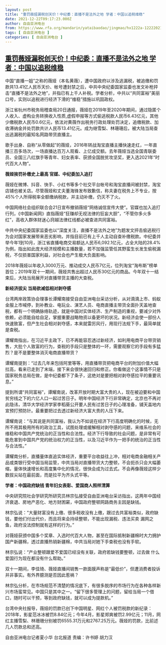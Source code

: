 ```yaml
---
layout: post
title: "重罚薇娅漏税创天价！中纪委：直播不是法外之地 学者：中国以追税维稳"
date: 2021-12-22T09:17:23.000Z
author: 自由亚洲电台
from: https://www.rfa.org/mandarin/yataibaodao/jingmao/hx1222a-12222021041701.html
tags: [ 自由亚洲电台 ]
categories: [ 自由亚洲电台 ]
---
```

<!--1640164643000-->
[重罚薇娅漏税创天价！中纪委：直播不是法外之地 学者：中国以追税维稳](https://www.rfa.org/mandarin/yataibaodao/jingmao/hx1222a-12222021041701.html)
------

<div>
<p class="p3">中国“直播一姐”之称的薇娅（本名黄薇），遭中国政府以涉及逃漏税，被追缴和罚款共<span class="s2">13.41</span>亿人民币天价、帐号遭封禁之后，中共中央纪委国家监委也发文补枪抨击“直播不是法外之地”，并指已有上千人补税。学者分析，中共以“共同富裕”美丽口号，实则以追税进行经济下滑的“维<span class="s3">稳</span>”措施以<span class="s3">巩</span>固政权。</p><p class="p3">浙江省杭州市税务局稽查局<span class="s2">20</span>日通报，薇娅在<span class="s2">2019</span>年至<span class="s2">2020</span>年期间，通过隐匿个人收入、虚构业务转换收入性质<span class="s2">,</span>虚假申报等方式偷逃税款人民币<span class="s2">6.43</span>亿元，其他少缴税款人民币<span class="s2">0.6</span>亿元，依法对黄薇作出税务行政处理处罚决定，追缴税款、加收滞纳金并处罚款共计人民币<span class="s2">13.41</span>亿元。成为继雪梨、林珊珊后，被大陆当局查出逃漏税的最知名网路带货直播主。</p><p class="p3">歌手出身、自称“从零做起”的薇娅，<span class="s2">2016</span>年转战淘宝直播主播快速走红，一年直播三百多场次，一场直播达百万人观看、上亿成交额。去年薇娅当选全国青联委员、全国三八红旗手等青年、妇女表率、获颁全国脱贫攻坚奖，更入选<span class="s2">2021</span>年“时代百大人物”。</p><p class="p3"><strong>薇娅挨罚补缴史上最高<span class="s2"> </span>官媒、中纪委加入追打</strong></p><p class="p3">薇娅在微博、抖音、快手、小红书等多个社交平台帐号和淘宝直播间被封禁，淘宝店铺也被关店。尽管薇娅和丈夫董海锋发布致歉信，称夫妻在税务上不专业，按<span class="s2">45%</span>个人所得税率全额缴纳税款，并主动补缴，仍灭不了火。</p><p class="p3">中国网络社会组织联合会<span class="s2">21</span>日宣布撤销薇娅“网络诚信宣传大使”。官媒也加入追打行列，《中国新闻网》直指薇娅“狂赚却无视法律的狂妄大胆”，“不管你多火多红”，高收入群体财迷心窍越法律红线都必被查进共同富裕。</p><p class="p3">中共中央纪委国家监委也以“深度关注，直播不是法外之地”为题发文抨击偷逃税行为会对国家发展带来恶劣影响，并指目前已有上千人主动自查补缴税款。中纪委并举今年<span class="s2">1</span>到<span class="s2">10</span>月，浙江省直播电商交易额达人民币<span class="s2">6,092.1</span>亿元，占全大陆的<span class="s2">28.4%</span>为例，指出如此庞大经济规模和主播数量，若不加强监管任其野蛮生长发生偷税漏税，不仅损害国家利益，对社会也产生极大负面影响。</p><p class="p3"><span class="s2">2018</span>年薇娅以年收入<span class="s2">3000</span>万元、推动成交人民币<span class="s2">7</span>亿元，位列淘宝“淘布斯”榜单首位；<span class="s2">2019</span>年双十一期间，薇娅共售出超过人民币<span class="s2">30</span>亿元的商品。今年双十一结束后，大陆当局展开对直播带货主播的大查税。</p><p class="p3"><strong>新经济拔尖<span class="s2"> </span>当局欲减低相对剥夺感</strong></p><p class="p3">台湾两岸政策协会理事长谭耀南接受自由亚洲电台采访分析，从对滴滴上市、蚂蚁金服上市喊停，到补教业、电玩业、演艺人员、电商直播主带货全面扑天盖地查税，都有一个明确脉络轨迹，就是中国对实体经济、生产制造的重视，要减少对外依赖，必须能自给自足，掌握重要战略物资以备更坏的状况。新经济会使一部份人快速致富，但产生社会相对剥夺感，本来就雷厉风行，用现行法规下手，最简单就是查税。</p><p class="p3">谭耀南指出，在习近平主政下，已不再能容忍透过新经济，如利用电商平台带货销售，大批个人致富的行为，查税的手段只是整体的一环，需要观察它的手段有多猛烈？是不是要整体消灭电商直播带货？</p><p class="p3">谭耀南提到：“过去几年来包括阿里等等，用直播带货把电商平台的附加价值大幅拉高，看来已走到了末端，接下来会很快速回归和修正。你看做这个这事情不只是国家税务总局在做，是中纪委都下了条子，这绝对是要把相对剥夺感拉平的重要讯息。”</p><p class="p3">提到所谓“共同富裕”，谭耀南说，改革开放时期大富大贵的人，现在被迫要和中国贫穷线之下的六亿人口一起过苦日子。明年中国经济下行非常确定，北京也不再对此隐讳，清华大学经济学家李稻葵公开要人民有过苦日子的心理准备，铺天盖地内宣预打预防针。最重要把过去透过新经济大富大贵的人压下来。</p><p class="p3">谭耀南说：“与其说是共同富裕，我认为不如说在经济下行高度明确化的时候，无所不用其极用所有的政治工具，试图处理或缓解相对剥夺感的问题，来维系社会的维<span class="s3">稳</span>和中国共产党统治的正当性和合法性。经济下行导致的社会问题，是非常有可能危害到中国共产党的统治权力的正当性，以及习近平作为一把手的统治的正当性与合法性。”</p><p class="p3">谭耀南分析，直播量体直追实体经济，重要平台收益往上冲，相对电商金融相关产品或类银行受中国当局监管，中共当局对直播带货大力整顿，不会扼<span class="s3">杀</span>只会大幅萎缩，量体快速增长和高度集中化的情况，很快会成为过去式。不会再像薇娅这样少数拔尖站在最前面，而是拉平为齐头式平等。</p><p class="p3"><strong>学者：中国政府缺钱<span class="s2"> </span>青年妇女表彰、爱国商人照样清算</strong></p><p class="p3">中央研究院社会学研究所研究员林宗弘接受自由亚洲电台采访指出，这两年中国经济衰退、房地产恶化、地方财困窘，中国政府整顿网路商务主因是缺钱。</p><p class="p3">林宗弘说：“大量财富没有上缴、很多税收没有上缴，跟过去共富裕类似，政府缺钱，要他们付出代价，而且将来会持续整顿，不能出现漏税、违法买卖<span class="s2"> </span>漏网之鱼，政府没法控制就有这样的行为。”</p><p class="p3">对薇娅获颁中国多个奖章、入选时代百大人物，甚至在国际抵制新疆棉时大力拥护国产新疆棉，透过直播热销新疆棉，中共当局对她下手查税也没有手软。</p><p class="p3">林宗弘说：“产业整顿跟爱不爱国已经没有关联，政府若缺钱要整顿，过去做<span class="s2"> </span>什么爱国行为现在都没有什么帮助。”</p><p class="p3">双十一期间，李佳琦、薇娅直播间销售一款面膜声称是“最低价”，但遭消费者投诉并非事实。有外界臆测是否因此惹祸？</p><p class="p3">林宗弘分析，在市场规范不清楚的情况底下，有很多脱序的市场行为在各种各样新兴市场蛮常见。中国只是其中之一。“留下很多管理上的问题，留给当局一个借口，随时可以干预，等到政府缺钱，就可以成为提款机。”<span class="s2"> </span></p><p class="p3">台湾中央社报导，薇娅的罚款已创下中国明星、网红个人被罚税款的新纪录：<span class="s2">2018</span>年，影星范冰冰被罚<span class="s2">8.84</span>亿元；今年<span class="s2">4</span>月，影星郑爽被罚<span class="s2">2.99</span>亿元；<span class="s2">11</span>月，网红主播雪梨、林珊珊分别被罚<span class="s2">6555.31</span>万元和<span class="s2">2767.25</span>万元。薇娅的罚款，比前述几人罚款总和还高。</p><p class="p3">自由亚洲电台记者夏小华<span class="s2"> </span>台北报道<span class="s2"> </span>责编：许书婷<span class="s2"> </span>胡力汉<span class="s2">  </span></p><p class="p2"></p><p class="p2"></p><p class="p2"></p>
</div>
